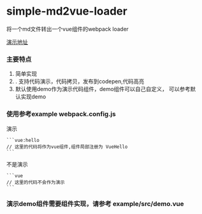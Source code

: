
# simple-md2vue-loader

将一个md文件转出一个vue组件的webpack loader

[演示地址](https://nicklin99.github.io/simple-md2vue-loader/)
 
### 主要特点

1. 简单实现
2. . 支持代码演示，代码拷贝，发布到codepen,代码高亮
3. 默认使用demo作为演示代码组件，demo组件可以自己自定义， 可以参考默认实现demo

### 使用参考example webpack.config.js

演示

    ```vue:hello
    // 这里的代码将作为vue组件,组件局部注册为 VueHello
    ```

不是演示

    ```vue
    // 这里的代码不会作为演示
    ```

###  演示demo组件需要组件实现，请参考 example/src/demo.vue